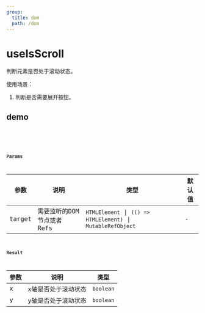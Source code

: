 ```yaml
---
group:
  title: dom
  path: /dom
---
```


# useIsScroll

判断元素是否处于滚动状态。

使用场景：

1. 判断是否需要展开按钮。

## demo


<code src="./Demo/index.tsx"/>


<code src="./Demo/index2.tsx"/>

### Params

| 参数    | 说明                                         | 类型                   | 默认值 |
|---------|----------------------------------------------|------------------------|--------|
| target | 需要监听的DOM 节点或者 Refs | `HTMLElement` \| `(() => HTMLElement)` \| `MutableRefObject` | -      |


### Result

| **参数** | **说明**            | **类型**  |
| -------- | ------------------- | --------- |
| x        | x轴是否处于滚动状态 | `boolean` |
| y        | y轴是否处于滚动状态 | `boolean` |

